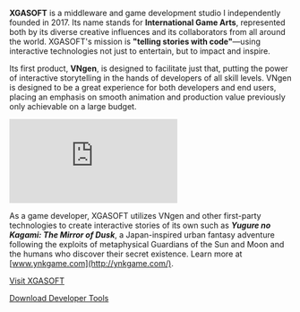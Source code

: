 <!--t XGASOFT t-->
<!--tag software tag-->
<!--image /content/images/xgasoft/xgasoft-site-screenshot-1024x521.jpg image-->
  
**XGASOFT** is a middleware and game development studio I independently founded in 2017. Its name stands for **International Game Arts**, represented both by its diverse creative influences and its collaborators from all around the world. XGASOFT's mission is **"telling stories with code"**—using interactive technologies not just to entertain, but to impact and inspire.  
  
Its first product, **VNgen**, is designed to facilitate just that, putting the power of interactive storytelling in the hands of developers of all skill levels. VNgen is designed to be a great experience for both developers and end users, placing an emphasis on smooth animation and production value previously only achievable on a large budget.  

<iframe src="https://www.youtube.com/embed/ny9TIG0X4vQ" frameborder="0" allowfullscreen></iframe>

As a game developer, XGASOFT utilizes VNgen and other first-party technologies to create interactive stories of its own such as **_Yugure no Kagami: The Mirror of Dusk_**, a Japan-inspired urban fantasy adventure following the exploits of metaphysical Guardians of the Sun and Moon and the humans who discover their secret existence. Learn more at [www.ynkgame.com](http://ynkgame.com/).  
  
[Visit XGASOFT](https://xgasoft.com "superclick")  
  
[Download Developer Tools](https://xga.one "superclick")
